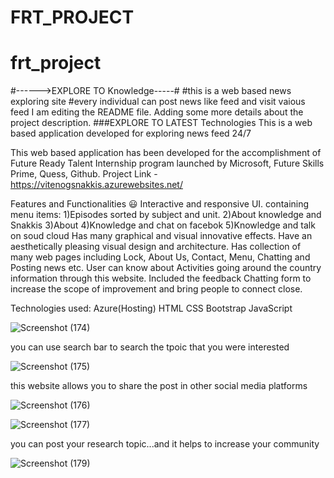 # FRT_PROJECT
# frt_project
#------>EXPLORE TO Knowledge-----#
#this is a web based news exploring site
#every individual can post news like feed and visit vaious feed
I am editing the README file. Adding some more details about the project description.
###EXPLORE TO LATEST Technologies
This is a web based application developed for exploring news feed 24/7

This web based  application has been developed for the accomplishment of Future Ready Talent Internship program launched by Microsoft, Future Skills Prime, Quess, Github.
Project Link - https://vitenogsnakkis.azurewebsites.net/

Features and Functionalities 😃
Interactive and responsive UI.
containing menu items:
      1)Episodes sorted by subject and unit.
      2)About knowledge and Snakkis
      3)About
      4)Knowledge and chat on facebok
      5)Knowledge and talk on  soud cloud
Has many graphical and visual innovative effects.
Have an aesthetically pleasing visual design and architecture.
Has collection of many web pages including Lock, About Us, Contact, Menu, Chatting and Posting news etc.
User can know about Activities going around the country information through this website.
Included the feedback Chatting form to increase the scope of improvement and bring people to connect close.


Technologies used:
Azure(Hosting)
HTML
CSS
Bootstrap
JavaScript

![Screenshot (174)](https://user-images.githubusercontent.com/112794668/197939226-82443388-e8ba-4ae0-9962-f0f1350a00f0.png)



you can use search bar to search the tpoic that you were interested

![Screenshot (175)](https://user-images.githubusercontent.com/112794668/197939236-1cbfd8e4-e01e-43cc-8b04-fc312bdf7641.png)


this website allows you to share the post in other social media platforms

![Screenshot (176)](https://user-images.githubusercontent.com/112794668/197939256-5e092558-06bb-44e1-b33a-08f8cb5a10cc.png)




![Screenshot (177)](https://user-images.githubusercontent.com/112794668/197939278-c34b17a1-c676-4a8d-a500-28d9d0f5c81e.png)


you can post your research topic...and it helps to increase your community

![Screenshot (179)](https://user-images.githubusercontent.com/112794668/198017173-5c306279-8959-4d40-a966-0982381124f2.png)









